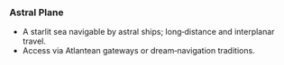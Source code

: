 ### Astral Plane
- A starlit sea navigable by astral ships; long‑distance and interplanar travel.
- Access via Atlantean gateways or dream‑navigation traditions.

